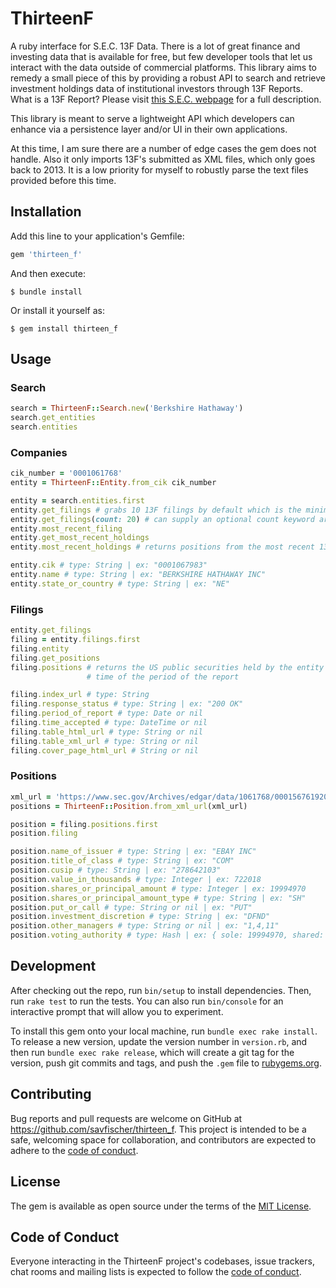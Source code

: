 # ThirteenF

A ruby interface for S.E.C. 13F Data. There is a lot of great finance and
investing data that is available for free, but few developer tools that let
us interact with the data outside of commercial platforms. This library
aims to remedy a small piece of this by providing a robust API to search and
retrieve investment holdings data of institutional investors through 13F
Reports. What is a 13F Report? Please visit
[this S.E.C. webpage](https://www.sec.gov/fast-answers/answers-form13fhtm.html)
 for a full description.

This library is meant to serve a lightweight API which developers can enhance
via a persistence layer and/or UI in their own applications.

At this time, I am sure there are a number of edge cases the gem does
not handle. Also it only imports 13F's submitted as XML files, which only goes
back to 2013. It is a low priority for myself to robustly parse the text files
provided before this time.

## Installation

Add this line to your application's Gemfile:

```ruby
gem 'thirteen_f'
```

And then execute:

    $ bundle install

Or install it yourself as:

    $ gem install thirteen_f

## Usage

### Search

```ruby
search = ThirteenF::Search.new('Berkshire Hathaway')
search.get_entities
search.entities
```

### Companies

```ruby
cik_number = '0001061768'
entity = ThirteenF::Entity.from_cik cik_number

entity = search.entities.first
entity.get_filings # grabs 10 13F filings by default which is the minimum
entity.get_filings(count: 20) # can supply an optional count keyword arg to get more filings
entity.most_recent_filing
entity.get_most_recent_holdings
entity.most_recent_holdings # returns positions from the most recent 13F filing

entity.cik # type: String | ex: "0001067983"
entity.name # type: String | ex: "BERKSHIRE HATHAWAY INC"
entity.state_or_country # type: String | ex: "NE"
```

### Filings

```ruby
entity.get_filings
filing = entity.filings.first
filing.entity
filing.get_positions
filing.positions # returns the US public securities held by the entity at the
                 # time of the period of the report

filing.index_url # type: String
filing.response_status # type: String | ex: "200 OK"
filing.period_of_report # type: Date or nil
filing.time_accepted # type: DateTime or nil
filing.table_html_url # type: String or nil
filing.table_xml_url # type: String or nil
filing.cover_page_html_url # String or nil
```

### Positions

```ruby
xml_url = 'https://www.sec.gov/Archives/edgar/data/1061768/000156761920003359/form13fInfoTable.xml'
positions = ThirteenF::Position.from_xml_url(xml_url)

position = filing.positions.first
position.filing

position.name_of_issuer # type: String | ex: "EBAY INC"
position.title_of_class # type: String | ex: "COM"
position.cusip # type: String | ex: "278642103"
position.value_in_thousands # type: Integer | ex: 722018
position.shares_or_principal_amount # type: Integer | ex: 19994970
position.shares_or_principal_amount_type # type: String | ex: "SH"
position.put_or_call # type: String or nil | ex: "PUT"
position.investment_discretion # type: String | ex: "DFND"
position.other_managers # type: String or nil | ex: "1,4,11"
position.voting_authority # type: Hash | ex: { sole: 19994970, shared: 0, none: 0 }
```

## Development

After checking out the repo, run `bin/setup` to install dependencies. Then, run
`rake test` to run the tests. You can also run `bin/console` for an interactive
prompt that will allow you to experiment.

To install this gem onto your local machine, run `bundle exec rake install`. To
release a new version, update the version number in `version.rb`, and then run
`bundle exec rake release`, which will create a git tag for the version, push
git commits and tags, and push the `.gem` file to
[rubygems.org](https://rubygems.org).

## Contributing

Bug reports and pull requests are welcome on GitHub at
https://github.com/savfischer/thirteen_f. This project is intended to be a safe,
welcoming space for collaboration, and contributors are expected to adhere to
the [code of
conduct](https://github.com/savfischer/thirteen_f/blob/master/CODE_OF_CONDUCT.md).


## License

The gem is available as open source under the terms of the [MIT
License](https://opensource.org/licenses/MIT).

## Code of Conduct

Everyone interacting in the ThirteenF project's codebases, issue trackers, chat
rooms and mailing lists is expected to follow the [code of
conduct](https://github.com/savfischer/thirteen_f/blob/master/CODE_OF_CONDUCT.md).
